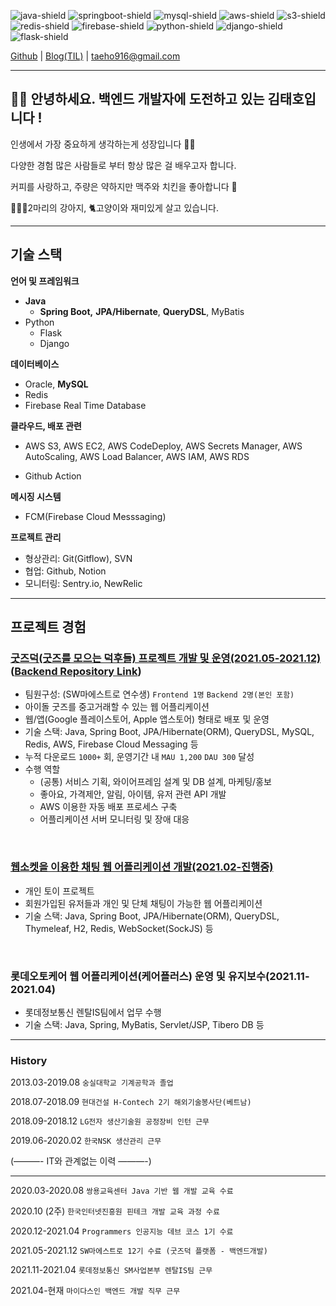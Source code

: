 ![java-shield]
![springboot-shield]
![mysql-shield]
![aws-shield]
![s3-shield]
![redis-shield]
![firebase-shield]
![python-shield]
![django-shield]
![flask-shield]


[Github](https://github.com/Ting-Kim)  |  [Blog(TIL)](https://ting-kim.github.io/) | taeho916@gmail.com

---

## 👋🏻 안녕하세요. 백엔드 개발자에 도전하고 있는 김태호입니다 !

인생에서 가장 중요하게 생각하는게 성장입니다 👊🏻

다양한 경험 많은 사람들로 부터 항상 많은 걸 배우고자 합니다.

커피를 사랑하고, 주량은 약하지만 맥주와 치킨을 좋아합니다 🍻

🦮🐕‍🦺2마리의 강아지, 🐈고양이와 재미있게 살고 있습니다.

---

## 기술 스택

**언어 및 프레임워크**

- **Java**
    - **Spring Boot,** **JPA/Hibernate**, **QueryDSL**, MyBatis
- Python
    - Flask
    - Django

**데이터베이스**

- Oracle, **MySQL**
- Redis
- Firebase Real Time Database

**클라우드, 배포 관련**

- AWS S3, AWS EC2, AWS CodeDeploy, AWS Secrets Manager, AWS AutoScaling, AWS Load Balancer, AWS IAM, AWS RDS
<!-- - Docker(in studying) -->
- Github Action

**메시징 시스템**

<!-- - Apache Kafka(in studying) -->
- FCM(Firebase Cloud Messsaging)

**프로젝트 관리**

- 형상관리: Git(Gitflow), SVN
- 협업: Github, Notion
- 모니터링: Sentry.io, NewRelic

---

## 프로젝트 경험

### [굿즈덕(굿즈를 모으는 덕후들) 프로젝트 개발 및 운영(2021.05-2021.12)](https://github.com/soma-goodsduck) ([Backend Repository Link](https://github.com/soma-goodsduck/be-commons_spring-boot))

- 팀원구성: (SW마에스트로 연수생) `Frontend 1명` `Backend 2명(본인 포함)`
- 아이돌 굿즈를 중고거래할 수 있는 웹 어플리케이션
- 웹/앱(Google 플레이스토어, Apple 앱스토어) 형태로 배포 및 운영
- 기술 스택: Java, Spring Boot, JPA/Hibernate(ORM), QueryDSL, MySQL, Redis, AWS, Firebase Cloud Messaging 등
- 누적 다운로드 `1000+` 회, 운영기간 내 `MAU 1,200` `DAU 300` 달성
- 수행 역할
    - (공통) 서비스 기획, 와이어프레임 설계 및 DB 설계, 마케팅/홍보
    - 좋아요, 가격제안, 알림, 아이템, 유저 관련 API 개발
    - AWS 이용한 자동 배포 프로세스 구축
    - 어플리케이션 서버 모니터링 및 장애 대응

<br>

### [웹소켓을 이용한 채팅 웹 어플리케이션 개발(2021.02-진행중)](https://github.com/Ting-Kim/spring-chat-practice)

- 개인 토이 프로젝트
- 회원가입된 유저들과 개인 및 단체 채팅이 가능한 웹 어플리케이션
- 기술 스택: Java, Spring Boot, JPA/Hibernate(ORM), QueryDSL, Thymeleaf, H2, Redis, WebSocket(SockJS) 등

<br>

### 롯데오토케어 웹 어플리케이션(케어플러스) 운영 및 유지보수(2021.11-2021.04)

- 롯데정보통신 렌탈IS팀에서 업무 수행
- 기술 스택: Java, Spring, MyBatis, Servlet/JSP, Tibero DB 등

---

### History

2013.03-2019.08 `숭실대학교 기계공학과 졸업`

2018.07-2018.09 `현대건설 H-Contech 2기 해외기술봉사단(베트남)`

2018.09-2018.12 `LG전자 생산기술원 공정장비 인턴 근무`

2019.06-2020.02 `한국NSK 생산관리 근무`

(———- IT와 관계없는 이력 ———-)

---

2020.03-2020.08 `쌍용교육센터 Java 기반 웹 개발 교육 수료`

2020.10 (2주)    `한국인터넷진흥원 핀테크 개발 교육 과정 수료`

2020.12-2021.04 `Programmers 인공지능 데브 코스 1기 수료`

2021.05-2021.12 `SW마에스트로 12기 수료 (굿즈덕 플랫폼 - 백엔드개발)`

2021.11-2021.04     `롯데정보통신 SM사업본부 렌탈IS팀 근무`

2021.04-현재         `마이다스인 백엔드 개발 직무 근무`

<!-- MARKDOWN LINKS & IMAGES -->
<!-- https://www.markdownguide.org/basic-syntax/#reference-style-links -->

[firebase-shield]: https://img.shields.io/badge/Firebase-FFCA28.svg?&style=for-the-badge&logo=Firebase&logoColor=white
[s3-shield]: https://img.shields.io/badge/AmazonS3-569A31.svg?&style=for-the-badge&logo=AmazonS3&logoColor=white
[aws-shield]: https://img.shields.io/badge/AmazonAWS-232F3E.svg?&style=for-the-badge&logo=AmazonAWS&logoColor=white
[mysql-shield]: https://img.shields.io/badge/MySQL-569A31.svg?&style=for-the-badge&logo=MySQL&logoColor=white
[springboot-shield]: https://img.shields.io/badge/SpringBoot-6DB33F.svg?&style=for-the-badge&logo=SpringBoot&logoColor=white
[java-shield]: https://img.shields.io/badge/java-%23ED8B00.svg?style=for-the-badge&logo=java&logoColor=white
[redis-shield]: https://img.shields.io/badge/redis-%23DD0031.svg?style=for-the-badge&logo=redis&logoColor=white
[python-shield]: https://img.shields.io/badge/python-3670A0?style=for-the-badge&logo=python&logoColor=ffdd54
[django-shield]: https://img.shields.io/badge/django-%23092E20.svg?style=for-the-badge&logo=django&logoColor=white
[flask-shield]: https://img.shields.io/badge/flask-%23000.svg?style=for-the-badge&logo=flask&logoColor=white

<!--
**Ting-Kim/Ting-Kim** is a ✨ _special_ ✨ repository because its `README.md` (this file) appears on your GitHub profile.

Here are some ideas to get you started:

- 🔭 I’m currently working on ...
- 🌱 I’m currently learning ...
- 👯 I’m looking to collaborate on ...
- 🤔 I’m looking for help with ...
- 💬 Ask me about ...
- 📫 How to reach me: ...
- 😄 Pronouns: ...
- ⚡ Fun fact: ...
-->
